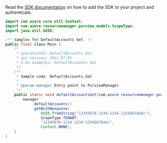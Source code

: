 Read the [SDK documentation](https://github.com/Azure/azure-sdk-for-java/blob/azure-resourcemanager-purview_1.0.0-beta.1/sdk/purview/azure-resourcemanager-purview/README.md) on how to add the SDK to your project and authenticate.

```java
import com.azure.core.util.Context;
import com.azure.resourcemanager.purview.models.ScopeType;
import java.util.UUID;

/** Samples for DefaultAccounts Get. */
public final class Main {
    /*
     * operationId: DefaultAccounts_Get
     * api-version: 2021-07-01
     * x-ms-examples: DefaultAccounts_Get
     */
    /**
     * Sample code: DefaultAccounts_Get.
     *
     * @param manager Entry point to PurviewManager.
     */
    public static void defaultAccountsGet(com.azure.resourcemanager.purview.PurviewManager manager) {
        manager
            .defaultAccounts()
            .getWithResponse(
                UUID.fromString("12345678-1234-1234-12345678abc"),
                ScopeType.TENANT,
                "12345678-1234-1234-12345678abc",
                Context.NONE);
    }
}
```
